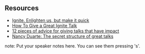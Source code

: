 ##  Resources

* [Ignite. Enlighten us, but make it quick](http://www.ignitetalks.io/)
* [How To Give a Great Ignite Talk](http://scottberkun.com/2009/how-to-give-a-great-ignite-talk/)
* [12 pieces of advice for giving talks that have impact](http://blog.ted.com/12-pieces-of-advice-for-giving-talks-that-have-impact/)
* [Nancy Duarte: The secret structure of great talks](https://www.ted.com/talks/nancy_duarte_the_secret_structure_of_great_talks)

note:
    Put your speaker notes here.
    You can see them pressing 's'.
